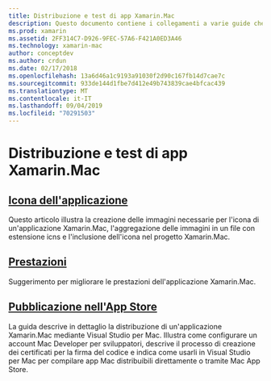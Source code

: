 ```yaml
---
title: Distribuzione e test di app Xamarin.Mac
description: Questo documento contiene i collegamenti a varie guide che descrivono come distribuire e testare app Xamarin.Mac. Le guide collegate illustrano le icone, le prestazioni e la pubblicazione di applicazioni nell'App Store.
ms.prod: xamarin
ms.assetid: 2FF314C7-D926-9FEC-57A6-F421A0ED3A46
ms.technology: xamarin-mac
author: conceptdev
ms.author: crdun
ms.date: 02/17/2018
ms.openlocfilehash: 13a6d46a1c9193a91030f2d90c167fb14d7cae7c
ms.sourcegitcommit: 933de144d1fbe7d412e49b743839cae4bfcac439
ms.translationtype: MT
ms.contentlocale: it-IT
ms.lasthandoff: 09/04/2019
ms.locfileid: "70291503"
---
```

# <a name="deploying-and-testing-xamarinmac-apps"></a>Distribuzione e test di app Xamarin.Mac

## <a name="application-iconapp-iconmd"></a>[Icona dell'applicazione](app-icon.md)

Questo articolo illustra la creazione delle immagini necessarie per l'icona di un'applicazione Xamarin.Mac, l'aggregazione delle immagini in un file con estensione icns e l'inclusione dell'icona nel progetto Xamarin.Mac.

## <a name="performanceperformancemd"></a>[Prestazioni](performance.md)

Suggerimento per migliorare le prestazioni dell'applicazione Xamarin.Mac.

## <a name="publishing-to-the-app-storepublishing-to-the-app-storeindexmd"></a>[Pubblicazione nell'App Store](publishing-to-the-app-store/index.md)

La guida descrive in dettaglio la distribuzione di un'applicazione Xamarin.Mac mediante Visual Studio per Mac. Illustra come configurare un account Mac Developer per sviluppatori, descrive il processo di creazione dei certificati per la firma del codice e indica come usarli in Visual Studio per Mac per compilare app Mac distribuibili direttamente o tramite Mac App Store.
